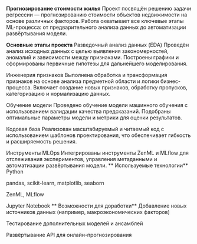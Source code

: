 **Прогнозирование стоимости жилья**
Проект посвящён решению задачи регрессии — прогнозированию стоимости объектов недвижимости на основе различных факторов. Работа охватывает все ключевые этапы ML-процесса: от предварительного анализа данных до автоматизации развёртывания модели.

**Основные этапы проекта**
Разведочный анализ данных (EDA)
Проведён анализ исходных данных с целью выявления закономерностей, аномалий и зависимости между признаками. Построены графики и сформированы первичные гипотезы для дальнейшего моделирования.

Инженерия признаков
Выполнена обработка и трансформация признаков на основе анализа предметной области и логики бизнес-процесса. Включает создание новых признаков, обработку пропусков, категоризацию и нормализацию данных.

Обучение модели
Проведено обучение модели машинного обучения с использованием валидации качества предсказаний. Подобраны оптимальные параметры модели и метрики для оценки результатов.

Кодовая база
Реализован масштабируемый и читаемый код с использованием шаблонов проектирования, что обеспечивает гибкость и расширяемость решения.

Инструменты MLOps
Интегрированы инструменты ZenML и MLflow для отслеживания экспериментов, управления метаданными и автоматизации развёртывания модели.
**
Используемые технологии**
Python

pandas, scikit-learn, matplotlib, seaborn

ZenML, MLflow

Jupyter Notebook
**
Возможности для доработки**
Добавление новых источников данных (например, макроэкономических факторов)

Тестирование дополнительных моделей и ансамблей

Развёртывание API для онлайн-прогнозирования
